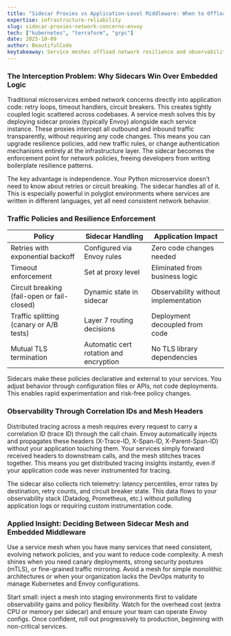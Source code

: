 ```yaml
---
title: "Sidecar Proxies vs Application-Level Middleware: When to Offload Network Concerns to Envoy"
expertise: infrastructure-reliability
slug: sidecar-proxies-network-concerns-envoy
tech: ["kubernetes", "terraform", "grpc"]
date: 2025-10-09
author: BeautifulCode
keytakeaway: Service meshes offload network resilience and observability concerns to infrastructure, eliminating boilerplate from application code and enabling consistent, policy-driven behavior across polyglot microservices.
---
```


### The Interception Problem: Why Sidecars Win Over Embedded Logic

Traditional microservices embed network concerns directly into application code: retry loops, timeout handlers, circuit breakers. This creates tightly coupled logic scattered across codebases. A service mesh solves this by deploying sidecar proxies (typically Envoy) alongside each service instance. These proxies intercept all outbound and inbound traffic transparently, without requiring any code changes. This means you can upgrade resilience policies, add new traffic rules, or change authentication mechanisms entirely at the infrastructure layer. The sidecar becomes the enforcement point for network policies, freeing developers from writing boilerplate resilience patterns.

The key advantage is independence. Your Python microservice doesn't need to know about retries or circuit breaking. The sidecar handles all of it. This is especially powerful in polyglot environments where services are written in different languages, yet all need consistent network behavior.

### Traffic Policies and Resilience Enforcement

| Policy | Sidecar Handling | Application Impact |
|--------|------------------|-------------------|
| Retries with exponential backoff | Configured via Envoy rules | Zero code changes needed |
| Timeout enforcement | Set at proxy level | Eliminated from business logic |
| Circuit breaking (fail-open or fail-closed) | Dynamic state in sidecar | Observability without implementation |
| Traffic splitting (canary or A/B tests) | Layer 7 routing decisions | Deployment decoupled from code |
| Mutual TLS termination | Automatic cert rotation and encryption | No TLS library dependencies |

Sidecars make these policies declarative and external to your services. You adjust behavior through configuration files or APIs, not code deployments. This enables rapid experimentation and risk-free policy changes.

### Observability Through Correlation IDs and Mesh Headers

Distributed tracing across a mesh requires every request to carry a correlation ID (trace ID) through the call chain. Envoy automatically injects and propagates these headers (X-Trace-ID, X-Span-ID, X-Parent-Span-ID) without your application touching them. Your services simply forward received headers to downstream calls, and the mesh stitches traces together. This means you get distributed tracing insights instantly, even if your application code was never instrumented for tracing.

The sidecar also collects rich telemetry: latency percentiles, error rates by destination, retry counts, and circuit breaker state. This data flows to your observability stack (Datadog, Prometheus, etc.) without polluting application logs or requiring custom instrumentation code.

### Applied Insight: Deciding Between Sidecar Mesh and Embedded Middleware

Use a service mesh when you have many services that need consistent, evolving network policies, and you want to reduce code complexity. A mesh shines when you need canary deployments, strong security postures (mTLS), or fine-grained traffic mirroring. Avoid a mesh for simple monolithic architectures or when your organization lacks the DevOps maturity to manage Kubernetes and Envoy configurations.

Start small: inject a mesh into staging environments first to validate observability gains and policy flexibility. Watch for the overhead cost (extra CPU or memory per sidecar) and ensure your team can operate Envoy configs. Once confident, roll out progressively to production, beginning with non-critical services.

